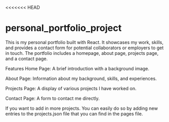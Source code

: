 <<<<<<< HEAD
# personal_portfolio_project
This is my personal portfolio built with React. It showcases my work, skills, and provides a contact form for potential collaborators or employers to get in touch. The portfolio includes a homepage, about page, projects page, and a contact page.

Features
Home Page: A brief introduction with a background image.

About Page: Information about my background, skills, and experiences.

Projects Page: A display of various projects I have worked on.

Contact Page: A form to contact me directly.

If you want to add in more projects. You can easily do so by adding new entries to the projects.json file that you can find in the pages file.
